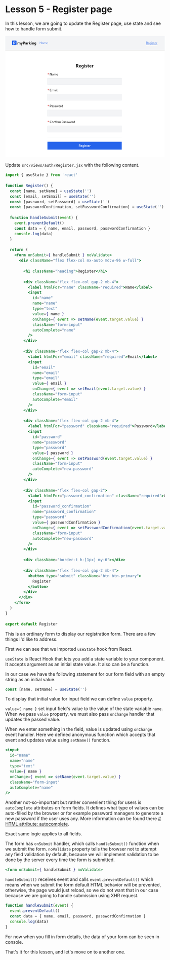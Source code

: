 # Lesson 5 - Register page

In this lesson, we are going to update the Register page, use state and see how to handle form submit.

![Register page](assets/register-page.png)

Update `src/views/auth/Register.jsx` with the following content.

```jsx
import { useState } from 'react'

function Register() {
  const [name, setName] = useState('')
  const [email, setEmail] = useState('')
  const [password, setPassword] = useState('')
  const [passwordConfirmation, setPasswordConfirmation] = useState('')

  function handleSubmit(event) {
    event.preventDefault()
    const data = { name, email, password, passwordConfirmation }
    console.log(data)
  }

  return (
    <form onSubmit={ handleSubmit } noValidate>
      <div className="flex flex-col mx-auto md:w-96 w-full">

        <h1 className="heading">Register</h1>

        <div className="flex flex-col gap-2 mb-4">
          <label htmlFor="name" className="required">Name</label>
          <input
            id="name"
            name="name"
            type="text"
            value={ name }
            onChange={ event => setName(event.target.value) }
            className="form-input"
            autoComplete="name"
          />
        </div>

        <div className="flex flex-col gap-2 mb-4">
          <label htmlFor="email" className="required">Email</label>
          <input
            id="email"
            name="email"
            type="email"
            value={ email }
            onChange={ event => setEmail(event.target.value) }
            className="form-input"
            autoComplete="email"
          />
        </div>

        <div className="flex flex-col gap-2 mb-4">
          <label htmlFor="password" className="required">Password</label>
          <input
            id="password"
            name="password"
            type="password"
            value={ password }
            onChange={ event => setPassword(event.target.value) }
            className="form-input"
            autoComplete="new-password"
          />
        </div>

        <div className="flex flex-col gap-2">
          <label htmlFor="password_confirmation" className="required">Confirm Password</label>
          <input
            id="password_confirmation"
            name="password_confirmation"
            type="password"
            value={ passwordConfirmation }
            onChange={ event => setPasswordConfirmation(event.target.value) }
            className="form-input"
            autoComplete="new-password"
          />
        </div>

        <div className="border-t h-[1px] my-6"></div>

        <div className="flex flex-col gap-2 mb-4">
          <button type="submit" className="btn btn-primary">
            Register
          </button>
        </div>
      </div>
    </form>
  )
}

export default Register
```

This is an ordinary form to display our registration form. There are a few things I'd like to address.

First we can see that we imported `useState` hook from React.

`useState` is React Hook that lets you add a state variable to your component. It accepts argument as an initial state value. It also can be a function.

In our case we have the following statement for our form field with an empty string as an initial value.

```jsx
const [name, setName] = useState('')
```

To display that initial value for input field we can define `value` property.

`value={ name }` set input field's value to the value of the state variable `name`. When we pass `value` property, we must also pass `onChange` handler that updates the passed value.

When we enter something in the field, value is updated using `onChange` event handler. Here we defined anonymous function which accepts that event and updates value using `setName()` function.

```jsx
<input
  id="name"
  name="name"
  type="text"
  value={ name }
  onChange={ event => setName(event.target.value) }
  className="form-input"
  autoComplete="name"
/>
```

Another not-so-important but rather convenient thing for users is `autoComplete` attributes on form fields. It defines what type of values can be auto-filled by the browser or for example password managers to generate a new password if the user uses any. More information can be found there [# HTML attribute: autocomplete](https://developer.mozilla.org/en-US/docs/Web/HTML/Attributes/autocomplete).

Exact same logic applies to all fields.

The form has `onSubmit` handler, which calls `handleSubmit()` function when we submit the form. `noValidate` property tells the browser not to attempt any field validation by default, because we will implement validation to be done by the server every time the form is submitted.

```jsx
<form onSubmit={ handleSubmit } noValidate>
```

`handleSubmit()` receives event and calls `event.preventDefault()` which means when we submit the form default HTML behavior will be prevented, otherwise, the page would just reload, so we do not want that in our case because we are going to handle submission using XHR request.

```jsx
function handleSubmit(event) {
  event.preventDefault()
  const data = { name, email, password, passwordConfirmation }
  console.log(data)
}
```

For now when you fill in form details, the data of your form can be seen in console.

That's it for this lesson, and let's move on to another one.